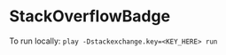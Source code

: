 StackOverflowBadge
==================

To run locally: `play -Dstackexchange.key=<KEY_HERE> run`




